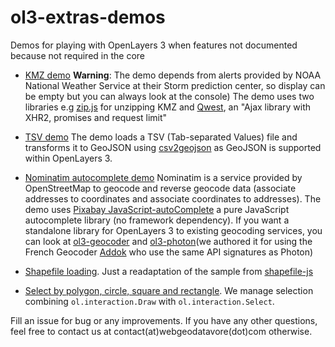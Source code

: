 # ol3-extras-demos

Demos for playing with OpenLayers 3 when features not documented because not required in the core

* [KMZ demo](https://rawgit.com/webgeodatavore/ol3-extras-demos/master/kmz/demo-kmz.html) 
  **Warning**: The demo depends from alerts provided by NOAA National Weather Service at their Storm prediction center, so display can be empty but you can always look at the console)
  The demo uses two libraries e.g [zip.js](https://gildas-lormeau.github.io/zip.js/) for unzipping KMZ and [Qwest](https://github.com/pyrsmk/qwest),  an "Ajax library with XHR2, promises and request limit"

* [TSV demo](https://rawgit.com/webgeodatavore/ol3-extras-demos/master/tsv/demo-tsv.html)
  The demo loads a TSV (Tab-separated Values) file and transforms it to GeoJSON using [csv2geojson](https://github.com/mapbox/csv2geojson) as GeoJSON is supported within OpenLayers 3.

* [Nominatim autocomplete demo](https://rawgit.com/webgeodatavore/ol3-extras-demos/master/nominatim-autocomplete/demo-nominatim.html)
  Nominatim is a service provided by OpenStreetMap to geocode and reverse geocode data (associate addresses to coordinates and associate coordinates to addresses).
  The demo uses [Pixabay JavaScript-autoComplete](https://github.com/Pixabay/JavaScript-autoComplete) a pure JavaScript autocomplete library (no framework dependency).
  If you want a standalone library for OpenLayers 3 to existing geocoding services, you can look at [ol3-geocoder](https://github.com/jonataswalker/ol3-geocoder) and [ol3-photon](https://github.com/webgeodatavore/ol3-photon)(we authored it for using the French Geocoder [Addok](https://github.com/etalab/addok) who use the same API signatures as Photon)

* [Shapefile loading](https://rawgit.com/webgeodatavore/ol3-extras-demos/master/load_from_shapefile/index.html). Just a readaptation of the sample from [shapefile-js](https://github.com/calvinmetcalf/shapefile-js)

* [Select by polygon, circle, square and rectangle](https://rawgit.com/webgeodatavore/ol3-extras-demos/master/select-jsts/select-advanced.html). We manage selection combining `ol.interaction.Draw` with `ol.interaction.Select`.


Fill an issue for bug or any improvements.
If you have any other questions, feel free to contact us at contact(at)webgeodatavore(dot)com otherwise.